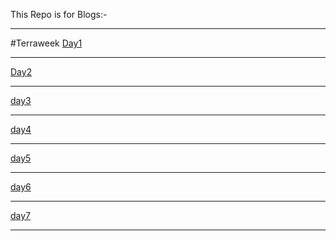 This Repo is for  Blogs:-

----
#Terraweek
[Day1](https://medium.com/@sushantkapare1717/day-1-introduction-to-terraform-and-terraform-basics-db6ce45fef16)

----
[Day2](https://medium.com/@sushantkapare1717/day-2-terraform-configuration-language-hcl-18b3b37a993f)

----
[day3](https://medium.com/@sushantkapare1717/day-3-terraweek-managing-resources-6a5558ff09fc)

----
[day4](https://medium.com/@sushantkapare1717/day-4-terraform-state-management-c6b3e0e4a448)

---
[day5](https://medium.com/@sushantkapare1717/day-5-terraweek-terraform-modules-e802f4c8e2a3)

---
[day6](https://medium.com/@sushantkapare1717/day06-terraweek-terraform-providers-1c70900d7d62)

---
[day7](https://medium.com/@sushantkapare1717/day-7-terraweek-advanced-topics-e8f5b74e19e1)

---
